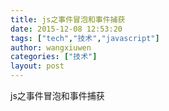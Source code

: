 ```yaml
---
title: js之事件冒泡和事件捕获
date: 2015-12-08 12:53:20
tags: ["tech","技术","javascript"]
author: wangxiuwen
categories: ["技术"]
layout: post
---
```


js之事件冒泡和事件捕获
